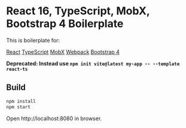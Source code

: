 # React 16, TypeScript, MobX, Bootstrap 4 Boilerplate

This is boilerplate for:

[React](https://reactjs.org)
[TypeScript](https://www.typescriptlang.org)
[MobX](https://mobx.js.org) 
[Webpack](https://webpack.github.io) 
[Bootstrap 4](https://getbootstrap.com) 


**Deprecated: Instead use `npm init vite@latest my-app -- --template react-ts`**

## Build

```bash
npm install
npm start
```

Open http://localhost:8080 in browser.
